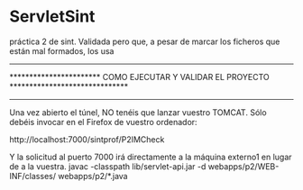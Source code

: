 # ServletSint
práctica 2 de sint. Validada pero que, a pesar de marcar los ficheros que están mal formados, los usa



********************************************************************************************
***********************   COMO EJECUTAR Y VALIDAR EL PROYECTO ******************************
********************************************************************************************
Una vez abierto el túnel, NO tenéis que lanzar vuestro TOMCAT. Sólo debéis invocar en el Firefox de vuestro ordenador:

http://localhost:7000/sintprof/P2IMCheck

Y la solicitud al puerto 7000 irá directamente a la máquina externo1 en lugar de a la vuestra.
javac -classpath lib/servlet-api.jar -d webapps/p2/WEB-INF/classes/ webapps/p2/*.java
